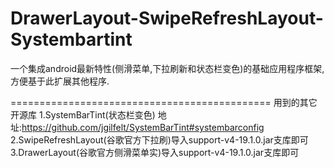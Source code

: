 DrawerLayout-SwipeRefreshLayout-Systembartint
=============================================

一个集成android最新特性(侧滑菜单,下拉刷新和状态栏变色)的基础应用程序框架,方便基于此扩展其他程序.


=============================================
用到的其它开源库
1.SystemBarTint(状态栏变色) 地址:https://github.com/jgilfelt/SystemBarTint#systembarconfig
2.SwipeRefreshLayout(谷歌官方下拉刷)导入support-v4-19.1.0.jar支库即可
3.DrawerLayout(谷歌官方侧滑菜单实)导入support-v4-19.1.0.jar支库即可
